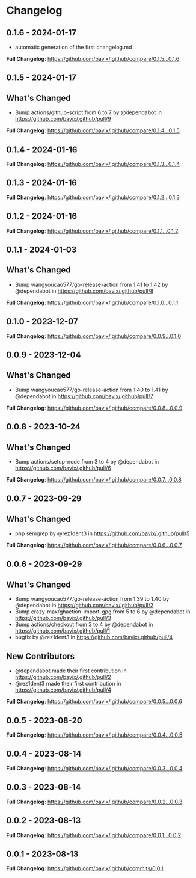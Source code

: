 # Changelog

## 0.1.6 - 2024-01-17

* automatic generation of the first changelog.md

**Full Changelog**: https://github.com/bavix/.github/compare/0.1.5...0.1.6

## 0.1.5 - 2024-01-17

## What's Changed
* Bump actions/github-script from 6 to 7 by @dependabot in https://github.com/bavix/.github/pull/9


**Full Changelog**: https://github.com/bavix/.github/compare/0.1.4...0.1.5

## 0.1.4 - 2024-01-16

**Full Changelog**: https://github.com/bavix/.github/compare/0.1.3...0.1.4

## 0.1.3 - 2024-01-16

**Full Changelog**: https://github.com/bavix/.github/compare/0.1.2...0.1.3

## 0.1.2 - 2024-01-16

**Full Changelog**: https://github.com/bavix/.github/compare/0.1.1...0.1.2

## 0.1.1 - 2024-01-03

## What's Changed
* Bump wangyoucao577/go-release-action from 1.41 to 1.42 by @dependabot in https://github.com/bavix/.github/pull/8


**Full Changelog**: https://github.com/bavix/.github/compare/0.1.0...0.1.1

## 0.1.0 - 2023-12-07

**Full Changelog**: https://github.com/bavix/.github/compare/0.0.9...0.1.0

## 0.0.9 - 2023-12-04

## What's Changed
* Bump wangyoucao577/go-release-action from 1.40 to 1.41 by @dependabot in https://github.com/bavix/.github/pull/7


**Full Changelog**: https://github.com/bavix/.github/compare/0.0.8...0.0.9

## 0.0.8 - 2023-10-24

## What's Changed
* Bump actions/setup-node from 3 to 4 by @dependabot in https://github.com/bavix/.github/pull/6


**Full Changelog**: https://github.com/bavix/.github/compare/0.0.7...0.0.8

## 0.0.7 - 2023-09-29

## What's Changed
* php semgrep by @rez1dent3 in https://github.com/bavix/.github/pull/5


**Full Changelog**: https://github.com/bavix/.github/compare/0.0.6...0.0.7

## 0.0.6 - 2023-09-29

## What's Changed
* Bump wangyoucao577/go-release-action from 1.39 to 1.40 by @dependabot in https://github.com/bavix/.github/pull/2
* Bump crazy-max/ghaction-import-gpg from 5 to 6 by @dependabot in https://github.com/bavix/.github/pull/3
* Bump actions/checkout from 3 to 4 by @dependabot in https://github.com/bavix/.github/pull/1
* bugfix by @rez1dent3 in https://github.com/bavix/.github/pull/4

## New Contributors
* @dependabot made their first contribution in https://github.com/bavix/.github/pull/2
* @rez1dent3 made their first contribution in https://github.com/bavix/.github/pull/4

**Full Changelog**: https://github.com/bavix/.github/compare/0.0.5...0.0.6

## 0.0.5 - 2023-08-20

**Full Changelog**: https://github.com/bavix/.github/compare/0.0.4...0.0.5

## 0.0.4 - 2023-08-14

**Full Changelog**: https://github.com/bavix/.github/compare/0.0.3...0.0.4

## 0.0.3 - 2023-08-14

**Full Changelog**: https://github.com/bavix/.github/compare/0.0.2...0.0.3

## 0.0.2 - 2023-08-13

**Full Changelog**: https://github.com/bavix/.github/compare/0.0.1...0.0.2

## 0.0.1 - 2023-08-13

**Full Changelog**: https://github.com/bavix/.github/commits/0.0.1

